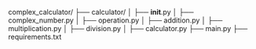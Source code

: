 complex_calculator/
├── calculator/
│   ├── __init__.py
│   ├── complex_number.py
│   ├── operation.py
│   ├── addition.py
│   ├── multiplication.py
│   ├── division.py
│   ├── calculator.py
├── main.py
├── requirements.txt
